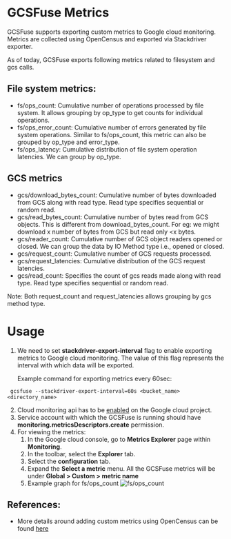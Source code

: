 # GCSFuse Metrics
GCSFuse supports exporting custom metrics to Google cloud monitoring. 
Metrics are collected using OpenCensus and exported via Stackdriver exporter.

As of today, GCSFuse exports following metrics related to filesystem and
gcs calls.

## File system metrics:
* fs/ops_count: Cumulative number of operations processed by file system. It allows
grouping by op_type to get counts for individual operations. 
* fs/ops_error_count: Cumulative number of errors generated by file system operations.
Similar to fs/ops_count, this metric can also be grouped by op_type and error_type. 
* fs/ops_latency: Cumulative distribution of file system operation latencies. We 
can group by op_type.

## GCS metrics
* gcs/download_bytes_count: Cumulative number of bytes downloaded from GCS along
with read type. Read type specifies sequential or random read.
* gcs/read_bytes_count: Cumulative number of bytes read from GCS objects. This
is different from download_bytes_count. For eg: we might download x number of
bytes from GCS but read only <x bytes.
* gcs/reader_count: Cumulative number of GCS object readers opened or closed. We 
can group the data by IO Method type i.e., opened or closed. 
* gcs/request_count: Cumulative number of GCS requests processed. 
* gcs/request_latencies: Cumulative distribution of the GCS request latencies. 
* gcs/read_count: Specifies the count of gcs reads made along with read type. 
Read type specifies sequential or random read.

Note: Both request_count and request_latencies allows grouping by gcs method type.

# Usage
1. We need to set **stackdriver-export-interval** flag to enable exporting metrics to 
Google cloud monitoring. The value of this flag represents the interval with 
which data will be exported.

   Example command for exporting metrics every 60sec:
```angular2html
 gcsfuse --stackdriver-export-interval=60s <bucket_name> <directory_name>
```
2. Cloud monitoring api has to be [enabled](https://cloud.google.com/monitoring/api/enable-api) 
on the Google cloud project.
3. Service account with which the GCSFuse is running should have 
**monitoring.metricsDescriptors.create** permission.
4. For viewing the metrics:
    1. In the Google cloud console, go to **Metrics Explorer** page within **Monitoring**.
    2. In the toolbar, select the **Explorer** tab.
    3. Select the **configuration** tab.
    4. Expand the **Select a metric** menu. All the GCSFuse metrics will be under
   **Global > Custom > metric name**
    5. Example graph for fs/ops_count
![fs/ops_count](https://user-images.githubusercontent.com/101323867/188802087-6423f4f1-2aa6-4501-8db6-3d1997986f68.png)

## References:
* More details around adding custom metrics using OpenCensus can be found [here](https://cloud.google.com/monitoring/custom-metrics/open-census)